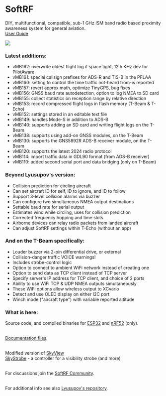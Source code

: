 # SoftRF

DIY, multifunctional, compatible, sub-1 GHz ISM band radio based proximity awareness system for general aviation.
<br>
[User Guide](https://github.com/moshe-braner/SoftRF/blob/master/software/firmware/documentation/SoftRF_MB_user_guide.txt)
<br>

<p><img src="https://github.com/moshe-braner/SoftRF/blob/master/software/firmware/documentation/T-Beam_MB149_.jpg"></p>

### Latest additions:

* vMB162: overwrite oldest flight log if space tight, 12.5 KHz dev for PilotAware
* vMB161: special callsign prefixes for ADS-R and TIS-B in the PFLAA
* vMB160: setting to control the time traffic not-heard from-is reported
* vMB157: revert approx math, optimize TinyGPS, bug fixes
* vMB156: GNSS baud rate autodetection, option to log NMEA to SD card
* vMB155: collect statistics on reception range by relative direction 
* vMB153: record compressed flight logs in flash memory (T-Beam & T-Echo)
* vMB152: settings stored in an editable text file
* vMB149: handles Mode-S in addition to ADS-B
* vMB140: supports adding an SD card and writing flight logs on the T-Beam
* vMB138: supports using add-on GNSS modules, on the T-Beam
* vMB130: supports the GNS5892R ADS-B receiver module, on the T-Beam
* vMB120: supports the latest 2024 radio protocol
* vMB114: import traffic data in GDL90 format (from ADS-B receiver)
* vMB110: added second serial port and data bridging (only on T-Beam)

### Beyond Lyusupov's version:

* Collision prediction for circling aircraft
* Can set aircraft ID for self, ID to ignore, and ID to follow
* Support 3-level collision alarms via buzzer
* Can configure two simultaneous NMEA output destinations
* Settable baud rate for serial output
* Estimates wind while circling, uses for collision prediction
* Corrected frequency hopping and time slots
* Airborne devices can relay radio packets from landed aircraft
* Can adjust SoftRF settings within T-Echo (without an app)

### And on the T-Beam specifically: 

* Louder buzzer via 2-pin differential drive, or external
* Collision-danger traffic VOICE warnings!
* Includes strobe-control logic
* Option to connect to ambient WiFi network instead of creating one
* Option to send data as TCP client instead of TCP server
* Specify server's IP address for TCP client, and choice of 2 ports
* Ability to use WiFi TCP & UDP NMEA outputs simultaneously
* These WiFi options allow wireless output to XCvario
* Detect and use OLED display on either I2C port
* Winch mode ("aircraft type") with variable reported altitude

### What is here:

Source code, and compiled binaries for [ESP32](https://github.com/moshe-braner/SoftRF/tree/master/software/firmware/binaries/ESP32/SoftRF) and [nRF52](https://github.com/moshe-braner/SoftRF/tree/master/software/firmware/binaries/nRF52840/SoftRF/MassStorage) (only).
<br>
<br>

[Documentation files](https://github.com/moshe-braner/SoftRF/tree/master/software/firmware/documentation).
<br>
<br>

Modified version of [SkyView](https://github.com/moshe-braner/SoftRF/tree/master/software/firmware/binaries/ESP32/SkyView)
<br>
[SkyStrobe](https://github.com/moshe-braner/SoftRF/tree/master/software/firmware/binaries/ESP32/SkyStrobe) - a controller for a visibility strobe (and more)
<br>
<br>

For discussions join the [SoftRF Community](https://groups.google.com/g/softrf_community).
<br>
<br>

For additional info see also [Lyusupov's repository](https://github.com/lyusupov/SoftRF).


